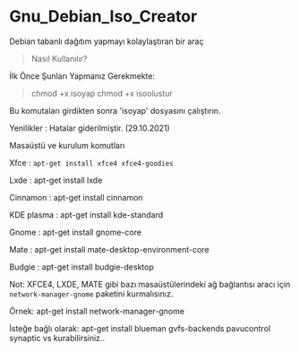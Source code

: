 # Gnu_Debian_Iso_Creator

Debian tabanlı dağıtım yapmayı kolaylaştıran bir araç

> Nasıl Kullanılır? 

İlk Önce Şunları Yapmanız Gerekmekte:

> chmod +x isoyap
> chmod +x isoolustur

Bu komutaları girdikten sonra 'isoyap' dosyasını çalıştırın.

Yenilikler : Hatalar giderilmiştir. (29.10.2021)

Masaüstü ve kurulum komutları

Xfce :  `apt-get install xfce4 xfce4-goodies`

Lxde :  apt-get install lxde

Cinnamon :  apt-get install cinnamon

KDE plasma :  apt-get install kde-standard

Gnome :  apt-get install gnome-core

Mate :  apt-get install mate-desktop-environment-core

Budgie : apt-get install budgie-desktop


Not: XFCE4, LXDE, MATE gibi bazı masaüstülerindeki ağ bağlantısı aracı için `network-manager-gnome` paketini kurmalısınız.

Örnek: apt-get install network-manager-gnome 

İsteğe bağlı olarak:
apt-get install blueman gvfs-backends pavucontrol synaptic vs kurabilirsiniz..
